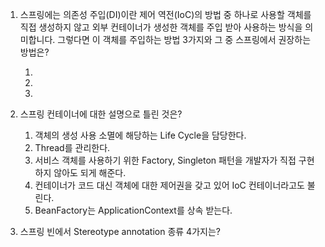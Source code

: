 1. 스프링에는 의존성 주입(DI)이란 제어 역전(IoC)의 방법 중 하나로 사용할 객체를 직접 생성하지 않고 외부 컨테이너가 생성한 객체를 주입 받아 사용하는 방식을 의미합니다. 
그렇다면 이 객체를 주입하는 방법 3가지와 그 중 스프링에서 권장하는 방법은?

    1. 
    2. 
    3. 

2. 스프링 컨테이너에 대한 설명으로 틀린 것은?
    1. 객체의 생성 사용 소멸에 해당하는 Life Cycle을 담당한다.
    2. Thread를 관리한다.
    3. 서비스 객체를 사용하기 위한 Factory, Singleton 패턴을 개발자가 직접 구현하지 않아도 되게 해준다.
    4. 컨테이너가 코드 대신 객체에 대한 제어권을 갖고 있어 IoC 컨테이너라고도 불린다. 
    5. BeanFactory는 ApplicationContext를 상속 받는다.


3. 스프링 빈에서 Stereotype annotation 종류 4가지는?
